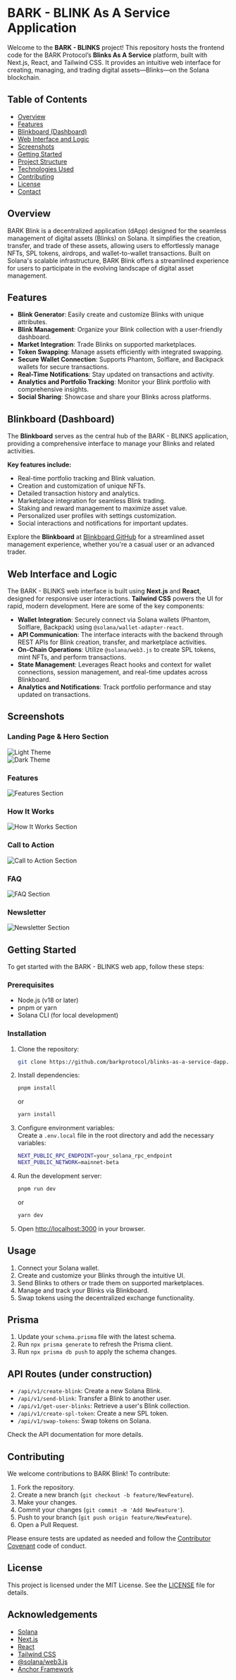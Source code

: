 # BARK - BLINK As A Service Application

Welcome to the **BARK - BLINKS** project! This repository hosts the frontend code for the BARK Protocol’s **Blinks As A Service** platform, built with Next.js, React, and Tailwind CSS. It provides an intuitive web interface for creating, managing, and trading digital assets—Blinks—on the Solana blockchain.

## Table of Contents

- [Overview](#overview)
- [Features](#features)
- [Blinkboard (Dashboard)](#blinkboard)
- [Web Interface and Logic](#web-interface-and-logic)
- [Screenshots](#screenshots)
- [Getting Started](#getting-started)
- [Project Structure](#project-structure)
- [Technologies Used](#technologies-used)
- [Contributing](#contributing)
- [License](#license)
- [Contact](#contact)

## Overview

BARK Blink is a decentralized application (dApp) designed for the seamless management of digital assets (Blinks) on Solana. It simplifies the creation, transfer, and trade of these assets, allowing users to effortlessly manage NFTs, SPL tokens, airdrops, and wallet-to-wallet transactions. Built on Solana's scalable infrastructure, BARK Blink offers a streamlined experience for users to participate in the evolving landscape of digital asset management.

## Features

- **Blink Generator**: Easily create and customize Blinks with unique attributes.
- **Blink Management**: Organize your Blink collection with a user-friendly dashboard.
- **Market Integration**: Trade Blinks on supported marketplaces.
- **Token Swapping**: Manage assets efficiently with integrated swapping.
- **Secure Wallet Connection**: Supports Phantom, Solflare, and Backpack wallets for secure transactions.
- **Real-Time Notifications**: Stay updated on transactions and activity.
- **Analytics and Portfolio Tracking**: Monitor your Blink portfolio with comprehensive insights.
- **Social Sharing**: Showcase and share your Blinks across platforms.

## Blinkboard (Dashboard)

The **Blinkboard** serves as the central hub of the BARK - BLINKS application, providing a comprehensive interface to manage your Blinks and related activities.

**Key features include:**

- Real-time portfolio tracking and Blink valuation.
- Creation and customization of unique NFTs.
- Detailed transaction history and analytics.
- Marketplace integration for seamless Blink trading.
- Staking and reward management to maximize asset value.
- Personalized user profiles with settings customization.
- Social interactions and notifications for important updates.

Explore the **Blinkboard** at [Blinkboard GitHub](https://github.com/barkprotocol/blinkboard) for a streamlined asset management experience, whether you're a casual user or an advanced trader.

## Web Interface and Logic

The BARK - BLINKS web interface is built using **Next.js** and **React**, designed for responsive user interactions. **Tailwind CSS** powers the UI for rapid, modern development. Here are some of the key components:

- **Wallet Integration**: Securely connect via Solana wallets (Phantom, Solflare, Backpack) using `@solana/wallet-adapter-react`.
- **API Communication**: The interface interacts with the backend through REST APIs for Blink creation, transfer, and marketplace activities.
- **On-Chain Operations**: Utilize `@solana/web3.js` to create SPL tokens, mint NFTs, and perform transactions.
- **State Management**: Leverages React hooks and context for wallet connections, session management, and real-time updates across Blinkboard.
- **Analytics and Notifications**: Track portfolio performance and stay updated on transactions.

## Screenshots

### Landing Page & Hero Section
![Light Theme](.github/assets/landing-page-light.png)  
![Dark Theme](.github/assets/landing-page-dark.png)

### Features
![Features Section](.github/assets/services.png)

### How It Works
![How It Works Section](.github/assets/how-it-works.png)

### Call to Action
![Call to Action Section](.github/assets/cta.png)

### FAQ
![FAQ Section](.github/assets/faq.png)

### Newsletter
![Newsletter Section](.github/assets/newsletter.png)

## Getting Started

To get started with the BARK - BLINKS web app, follow these steps:

### Prerequisites

- Node.js (v18 or later)
- pnpm or yarn
- Solana CLI (for local development)

### Installation

1. Clone the repository:
   ```bash
   git clone https://github.com/barkprotocol/blinks-as-a-service-dapp.git
   ```

2. Install dependencies:
   ```bash
   pnpm install
   ```
   or
   ```bash
   yarn install
   ```

3. Configure environment variables:  
   Create a `.env.local` file in the root directory and add the necessary variables:
   ```bash
   NEXT_PUBLIC_RPC_ENDPOINT=your_solana_rpc_endpoint
   NEXT_PUBLIC_NETWORK=mainnet-beta
   ```

4. Run the development server:
   ```bash
   pnpm run dev
   ```
   or
   ```bash
   yarn dev
   ```

5. Open [http://localhost:3000](http://localhost:3000) in your browser.

## Usage

1. Connect your Solana wallet.
2. Create and customize your Blinks through the intuitive UI.
3. Send Blinks to others or trade them on supported marketplaces.
4. Manage and track your Blinks via Blinkboard.
5. Swap tokens using the decentralized exchange functionality.

## Prisma

1. Update your `schema.prisma` file with the latest schema.
2. Run `npx prisma generate` to refresh the Prisma client.
3. Run `npx prisma db push` to apply the schema changes.

## API Routes (under construction)

- `/api/v1/create-blink`: Create a new Solana Blink.
- `/api/v1/send-blink`: Transfer a Blink to another user.
- `/api/v1/get-user-blinks`: Retrieve a user's Blink collection.
- `/api/v1/create-spl-token`: Create a new SPL token.
- `/api/v1/swap-tokens`: Swap tokens on Solana.

Check the API documentation for more details.

## Contributing

We welcome contributions to BARK Blink! To contribute:

1. Fork the repository.
2. Create a new branch (`git checkout -b feature/NewFeature`).
3. Make your changes.
4. Commit your changes (`git commit -m 'Add NewFeature'`).
5. Push to your branch (`git push origin feature/NewFeature`).
6. Open a Pull Request.

Please ensure tests are updated as needed and follow the [Contributor Covenant](https://www.contributor-covenant.org/) code of conduct.

## License

This project is licensed under the MIT License. See the [LICENSE](LICENSE) file for details.

## Acknowledgements

- [Solana](https://solana.com/)
- [Next.js](https://nextjs.org/)
- [React](https://reactjs.org/)
- [Tailwind CSS](https://tailwindcss.com/)
- [@solana/web3.js](https://github.com/solana-labs/solana-web3.js)
- [Anchor Framework](https://www.anchor-lang.com/)
